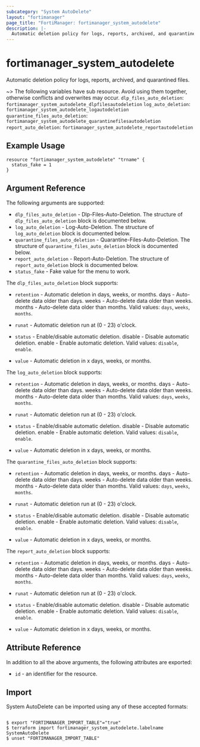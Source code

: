 ```yaml
---
subcategory: "System AutoDelete"
layout: "fortimanager"
page_title: "FortiManager: fortimanager_system_autodelete"
description: |-
  Automatic deletion policy for logs, reports, archived, and quarantined files.
---
```


# fortimanager_system_autodelete
Automatic deletion policy for logs, reports, archived, and quarantined files.

~> The following variables have sub resource. Avoid using them together, otherwise conflicts and overwrites may occur.
`dlp_files_auto_deletion`: `fortimanager_system_autodelete_dlpfilesautodeletion`
`log_auto_deletion`: `fortimanager_system_autodelete_logautodeletion`
`quarantine_files_auto_deletion`: `fortimanager_system_autodelete_quarantinefilesautodeletion`
`report_auto_deletion`: `fortimanager_system_autodelete_reportautodeletion`



## Example Usage

```hcl
resource "fortimanager_system_autodelete" "trname" {
  status_fake = 1
}
```

## Argument Reference


The following arguments are supported:


* `dlp_files_auto_deletion` - Dlp-Files-Auto-Deletion. The structure of `dlp_files_auto_deletion` block is documented below.
* `log_auto_deletion` - Log-Auto-Deletion. The structure of `log_auto_deletion` block is documented below.
* `quarantine_files_auto_deletion` - Quarantine-Files-Auto-Deletion. The structure of `quarantine_files_auto_deletion` block is documented below.
* `report_auto_deletion` - Report-Auto-Deletion. The structure of `report_auto_deletion` block is documented below.
* `status_fake` - Fake value for the menu to work.

The `dlp_files_auto_deletion` block supports:

* `retention` - Automatic deletion in days, weeks, or months. days - Auto-delete data older than <value> days. weeks - Auto-delete data older than <value> weeks. months - Auto-delete data older than <value> months. Valid values: `days`, `weeks`, `months`.

* `runat` - Automatic deletion run at (0 - 23) o'clock.
* `status` - Enable/disable automatic deletion. disable - Disable automatic deletion. enable - Enable automatic deletion. Valid values: `disable`, `enable`.

* `value` - Automatic deletion in x days, weeks, or months.

The `log_auto_deletion` block supports:

* `retention` - Automatic deletion in days, weeks, or months. days - Auto-delete data older than <value> days. weeks - Auto-delete data older than <value> weeks. months - Auto-delete data older than <value> months. Valid values: `days`, `weeks`, `months`.

* `runat` - Automatic deletion run at (0 - 23) o'clock.
* `status` - Enable/disable automatic deletion. disable - Disable automatic deletion. enable - Enable automatic deletion. Valid values: `disable`, `enable`.

* `value` - Automatic deletion in x days, weeks, or months.

The `quarantine_files_auto_deletion` block supports:

* `retention` - Automatic deletion in days, weeks, or months. days - Auto-delete data older than <value> days. weeks - Auto-delete data older than <value> weeks. months - Auto-delete data older than <value> months. Valid values: `days`, `weeks`, `months`.

* `runat` - Automatic deletion run at (0 - 23) o'clock.
* `status` - Enable/disable automatic deletion. disable - Disable automatic deletion. enable - Enable automatic deletion. Valid values: `disable`, `enable`.

* `value` - Automatic deletion in x days, weeks, or months.

The `report_auto_deletion` block supports:

* `retention` - Automatic deletion in days, weeks, or months. days - Auto-delete data older than <value> days. weeks - Auto-delete data older than <value> weeks. months - Auto-delete data older than <value> months. Valid values: `days`, `weeks`, `months`.

* `runat` - Automatic deletion run at (0 - 23) o'clock.
* `status` - Enable/disable automatic deletion. disable - Disable automatic deletion. enable - Enable automatic deletion. Valid values: `disable`, `enable`.

* `value` - Automatic deletion in x days, weeks, or months.


## Attribute Reference

In addition to all the above arguments, the following attributes are exported:
* `id` - an identifier for the resource.

## Import

System AutoDelete can be imported using any of these accepted formats:
```

$ export "FORTIMANAGER_IMPORT_TABLE"="true"
$ terraform import fortimanager_system_autodelete.labelname SystemAutoDelete
$ unset "FORTIMANAGER_IMPORT_TABLE"
```

